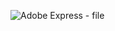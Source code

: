 
![Adobe Express - file](https://github.com/user-attachments/assets/769f8c64-47eb-4152-a727-b8790a13dc22)
